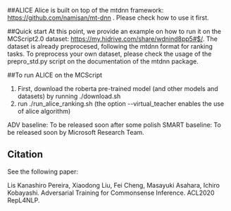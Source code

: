 ##ALICE
Alice is built on top of the mtdnn framework: https://github.com/namisan/mt-dnn . Please check how to use it first. 

##Quick start
At this point, we provide an example on how to run it on the MCScript2.0 dataset: https://my.hidrive.com/share/wdnind8pp5#$/. The dataset is already preprocesed, following the mtdnn format for ranking tasks. To preprocess your own dataset, please check the usage of the prepro_std.py script on the documentation of the mtdnn package. 

##To run ALICE on the MCScript
1) First, download the roberta pre-trained model (and other models and datasets) by running ./download.sh
2) run ./run_alice_ranking.sh (the option --virtual_teacher enables the use of alice algorithm)

ADV baseline: To be released soon after some polish
SMART baseline: To be released soon by Microsoft Research Team.

## Citation
See the following paper:

Lis Kanashiro Pereira, Xiaodong Liu, Fei Cheng, Masayuki Asahara, Ichiro Kobayashi. Adversarial Training for Commonsense Inference. ACL2020 RepL4NLP.
